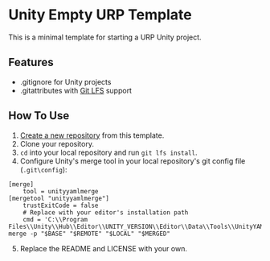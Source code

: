 # Unity Empty URP Template

This is a minimal template for starting a URP Unity project.

## Features
* .gitignore for Unity projects
* .gitattributes with [Git LFS](https://git-lfs.github.com) support

## How To Use
1. [Create a new repository](https://github.com/0x4448/unity-empty-urp-template/generate) from this template.
2. Clone your repository.
3. `cd` into your local repository and run `git lfs install`.
4. Configure Unity's merge tool in your local repository's git config file (`.git\config`):
```
[merge]
	tool = unityyamlmerge
[mergetool "unityyamlmerge"]
	trustExitCode = false
	# Replace with your editor's installation path
	cmd = 'C:\\Program Files\\Unity\\Hub\\Editor\\UNITY_VERSION\\Editor\\Data\\Tools\\UnityYAMLMerge.exe' merge -p "$BASE" "$REMOTE" "$LOCAL" "$MERGED"
```
5. Replace the README and LICENSE with your own.
